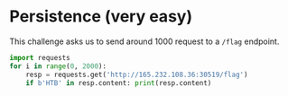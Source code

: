 # Persistence (very easy)
This challenge asks us to send around 1000 request to a `/flag` endpoint.

```python
import requests
for i in range(0, 2000):
    resp = requests.get('http://165.232.108.36:30519/flag')
    if b'HTB' in resp.content: print(resp.content)
```
